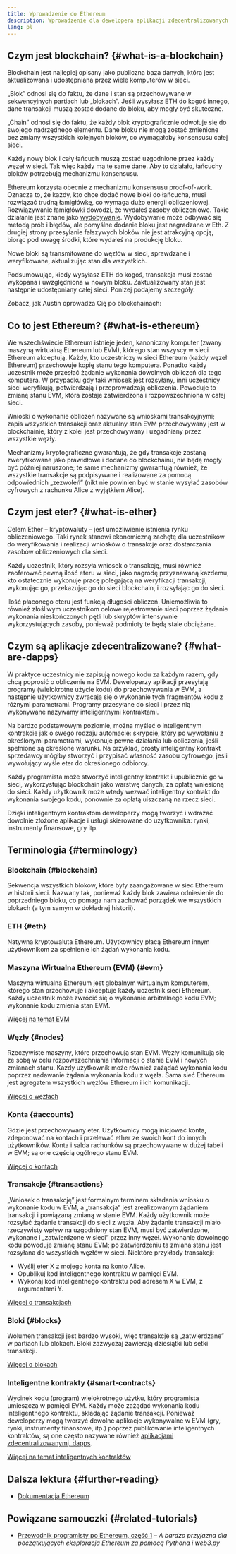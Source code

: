 ```yaml
---
title: Wprowadzenie do Ethereum
description: Wprowadzenie dla dewelopera aplikacji zdecentralizowanych do podstawowych pojęć Ethereum.
lang: pl
---
```


## Czym jest blockchain? \{#what-is-a-blockchain}

Blockchain jest najlepiej opisany jako publiczna baza danych, która jest aktualizowana i udostępniana przez wiele komputerów w sieci.

„Blok” odnosi się do faktu, że dane i stan są przechowywane w sekwencyjnych partiach lub „blokach”. Jeśli wysyłasz ETH do kogoś innego, dane transakcji muszą zostać dodane do bloku, aby mogły być skuteczne.

„Chain” odnosi się do faktu, że każdy blok kryptograficznie odwołuje się do swojego nadrzędnego elementu. Dane bloku nie mogą zostać zmienione bez zmiany wszystkich kolejnych bloków, co wymagałoby konsensusu całej sieci.

Każdy nowy blok i cały łańcuch muszą zostać uzgodnione przez każdy węzeł w sieci. Tak więc każdy ma te same dane. Aby to działało, łańcuchy bloków potrzebują mechanizmu konsensusu.

Ethereum korzysta obecnie z mechanizmu konsensusu proof-of-work. Oznacza to, że każdy, kto chce dodać nowe bloki do łańcucha, musi rozwiązać trudną łamigłówkę, co wymaga dużo energii obliczeniowej. Rozwiązywanie łamigłówki dowodzi, że wydałeś zasoby obliczeniowe. Takie działanie jest znane jako [wydobywanie](/developers/docs/consensus-mechanisms/pow/mining/). Wydobywanie może odbywać się metodą prób i błędów, ale pomyślne dodanie bloku jest nagradzane w Eth. Z drugiej strony przesyłanie fałszywych bloków nie jest atrakcyjną opcją, biorąc pod uwagę środki, które wydałeś na produkcję bloku.

Nowe bloki są transmitowane do węzłów w sieci, sprawdzane i weryfikowane, aktualizując stan dla wszystkich.

Podsumowując, kiedy wysyłasz ETH do kogoś, transakcja musi zostać wykopana i uwzględniona w nowym bloku. Zaktualizowany stan jest następnie udostępniany całej sieci. Poniżej podajemy szczegóły.

Zobacz, jak Austin oprowadza Cię po blockchainach:

<YouTube id="zcX7OJ-L8XQ" />

## Co to jest Ethereum? \{#what-is-ethereum}

We wszechświecie Ethereum istnieje jeden, kanoniczny komputer (zwany maszyną wirtualną Ethereum lub EVM), którego stan wszyscy w sieci Ethereum akceptują. Każdy, kto uczestniczy w sieci Ethereum (każdy węzeł Ethereum) przechowuje kopię stanu tego komputera. Ponadto każdy uczestnik może przesłać żądanie wykonania dowolnych obliczeń dla tego komputera. W przypadku gdy taki wniosek jest rozsyłany, inni uczestnicy sieci weryfikują, potwierdzają i przeprowadzają obliczenia. Powoduje to zmianę stanu EVM, która zostaje zatwierdzona i rozpowszechniona w całej sieci.

Wnioski o wykonanie obliczeń nazywane są wnioskami transakcyjnymi; zapis wszystkich transakcji oraz aktualny stan EVM przechowywany jest w blockchainie, który z kolei jest przechowywany i uzgadniany przez wszystkie węzły.

Mechanizmy kryptograficzne gwarantują, że gdy transakcje zostaną zweryfikowane jako prawidłowe i dodane do blockchainu, nie będą mogły być później naruszone; te same mechanizmy gwarantują również, że wszystkie transakcje są podpisywane i realizowane za pomocą odpowiednich „zezwoleń” (nikt nie powinien być w stanie wysyłać zasobów cyfrowych z rachunku Alice z wyjątkiem Alice).

## Czym jest eter? \{#what-is-ether}

Celem Ether – kryptowaluty – jest umożliwienie istnienia rynku obliczeniowego. Taki rynek stanowi ekonomiczną zachętę dla uczestników do weryfikowania i realizacji wniosków o transakcje oraz dostarczania zasobów obliczeniowych dla sieci.

Każdy uczestnik, który rozsyła wniosek o transakcję, musi również zaoferować pewną ilość eteru w sieci, jako nagrodę przyznawaną każdemu, kto ostatecznie wykonuje pracę polegającą na weryfikacji transakcji, wykonując go, przekazując go do sieci blockchain, i rozsyłając go do sieci.

Ilość płaconego eteru jest funkcją długości obliczeń. Uniemożliwia to również złośliwym uczestnikom celowe rejestrowanie sieci poprzez żądanie wykonania nieskończonych pętli lub skryptów intensywnie wykorzystujących zasoby, ponieważ podmioty te będą stale obciążane.

## Czym są aplikacje zdecentralizowane? \{#what-are-dapps}

W praktyce uczestnicy nie zapisują nowego kodu za każdym razem, gdy chcą poprosić o obliczenie na EVM. Deweloperzy aplikacji przesyłają programy (wielokrotne użycie kodu) do przechowywania w EVM, a następnie użytkownicy zwracają się o wykonanie tych fragmentów kodu z różnymi parametrami. Programy przesyłane do sieci i przez nią wykonywane nazywamy inteligentnymi kontraktami.

Na bardzo podstawowym poziomie, można myśleć o inteligentnym kontrakcie jak o swego rodzaju automacie: skrypcie, który po wywołaniu z określonymi parametrami, wykonuje pewne działania lub obliczenia, jeśli spełnione są określone warunki. Na przykład, prosty inteligentny kontrakt sprzedawcy mógłby stworzyć i przypisać własność zasobu cyfrowego, jeśli wywołujący wyśle eter do określonego odbiorcy.

Każdy programista może stworzyć inteligentny kontrakt i upublicznić go w sieci, wykorzystując blockchain jako warstwę danych, za opłatą wniesioną do sieci. Każdy użytkownik może wtedy wezwać inteligentny kontrakt do wykonania swojego kodu, ponownie za opłatą uiszczaną na rzecz sieci.

Dzięki inteligentnym kontraktom deweloperzy mogą tworzyć i wdrażać dowolnie złożone aplikacje i usługi skierowane do użytkownika: rynki, instrumenty finansowe, gry itp.

## Terminologia \{#terminology}

### Blockchain \{#blockchain}

Sekwencja wszystkich bloków, które były zaangażowane w sieć Ethereum w historii sieci. Nazwany tak, ponieważ każdy blok zawiera odniesienie do poprzedniego bloku, co pomaga nam zachować porządek we wszystkich blokach (a tym samym w dokładnej historii).

### ETH \{#eth}

Natywna kryptowaluta Ethereum. Użytkownicy płacą Ethereum innym użytkownikom za spełnienie ich żądań wykonania kodu.

### Maszyna Wirtualna Ethereum (EVM) \{#evm}

Maszyna wirtualna Ethereum jest globalnym wirtualnym komputerem, którego stan przechowuje i akceptuje każdy uczestnik sieci Ethereum. Każdy uczestnik może zwrócić się o wykonanie arbitralnego kodu EVM; wykonanie kodu zmienia stan EVM.

[Więcej na temat EVM](/developers/docs/evm/)

### Węzły \{#nodes}

Rzeczywiste maszyny, które przechowują stan EVM. Węzły komunikują się ze sobą w celu rozpowszechniania informacji o stanie EVM i nowych zmianach stanu. Każdy użytkownik może również zażądać wykonania kodu poprzez nadawanie żądania wykonania kodu z węzła. Sama sieć Ethereum jest agregatem wszystkich węzłów Ethereum i ich komunikacji.

[Więcej o węzłach](/developers/docs/nodes-and-clients/)

### Konta \{#accounts}

Gdzie jest przechowywany eter. Użytkownicy mogą inicjować konta, zdeponować na kontach i przelewać ether ze swoich kont do innych użytkowników. Konta i salda rachunków są przechowywane w dużej tabeli w EVM; są one częścią ogólnego stanu EVM.

[Więcej o kontach](/developers/docs/accounts/)

### Transakcje \{#transactions}

„Wniosek o transakcję” jest formalnym terminem składania wniosku o wykonanie kodu w EVM, a „transakcja” jest zrealizowanym żądaniem transakcji i powiązaną zmianą w stanie EVM. Każdy użytkownik może rozsyłać żądanie transakcji do sieci z węzła. Aby żądanie transakcji miało rzeczywisty wpływ na uzgodniony stan EVM, musi być zatwierdzone, wykonane i „zatwierdzone w sieci” przez inny węzeł. Wykonanie dowolnego kodu powoduje zmianę stanu EVM; po zatwierdzeniu ta zmiana stanu jest rozsyłana do wszystkich węzłów w sieci. Niektóre przykłady transakcji:

- Wyślij eter X z mojego konta na konto Alice.
- Opublikuj kod inteligentnego kontraktu w pamięci EVM.
- Wykonaj kod inteligentnego kontraktu pod adresem X w EVM, z argumentami Y.

[Więcej o transakcjach](/developers/docs/transactions/)

### Bloki \{#blocks}

Wolumen transakcji jest bardzo wysoki, więc transakcje są „zatwierdzane” w partiach lub blokach. Bloki zazwyczaj zawierają dziesiątki lub setki transakcji.

[Więcej o blokach](/developers/docs/blocks/)

### Inteligentne kontrakty \{#smart-contracts}

Wycinek kodu (program) wielokrotnego użytku, który programista umieszcza w pamięci EVM. Każdy może zażądać wykonania kodu inteligentnego kontraktu, składając żądanie transakcji. Ponieważ deweloperzy mogą tworzyć dowolne aplikacje wykonywalne w EVM (gry, rynki, instrumenty finansowe, itp.) poprzez publikowanie inteligentnych kontraktów, są one często nazywane również [aplikacjami zdecentralizowanymi, dapps](/developers/docs/dapps/).

[Więcej na temat inteligentnych kontraktów](/developers/docs/smart-contracts/)

## Dalsza lektura \{#further-reading}

- [Dokumentacja Ethereum](/whitepaper/)

## Powiązane samouczki \{#related-tutorials}

- [Przewodnik programisty po Ethereum, część 1](/developers/tutorials/a-developers-guide-to-ethereum-part-one/) _– A bardzo przyjazna dla początkujących eksploracja Ethereum za pomocą Pythona i web3.py_
